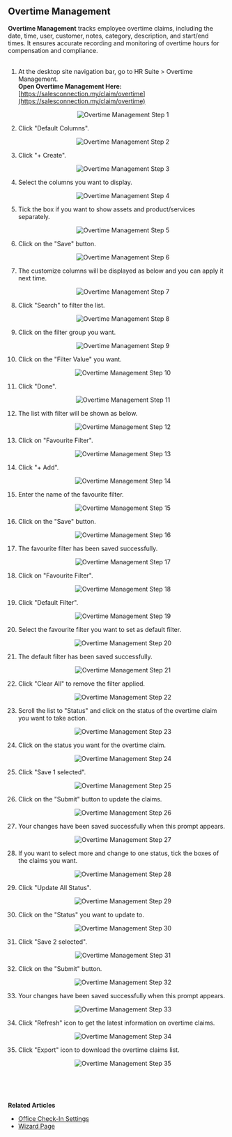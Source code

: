 ## Overtime Management

**Overtime Management** tracks employee overtime claims, including the date, time, user, customer, notes, category, description, and start/end times. It ensures accurate recording and monitoring of overtime hours for compensation and compliance.<br><br>


1. At the desktop site navigation bar, go to HR Suite > Overtime Management.<br>
   **Open Overtime Management Here:** [https://salesconnection.my/claim/overtime](https://salesconnection.my/claim/overtime)<br>

   <p align="center">
      <img src="img2/Overtime_Management_Step_1.png" alt="Overtime Management Step 1">
   </p>

2. Click "Default Columns".

   <p align="center">
      <img src="img2/Overtime_Management_Step_2.png" alt="Overtime Management Step 2">
   </p>
  
3. Click "+ Create".

   <p align="center">
      <img src="img2/Overtime_Management_Step_3.png" alt="Overtime Management Step 3">
   </p>
   
4. Select the columns you want to display.

   <p align="center">
      <img src="img2/Overtime_Management_Step_4.png" alt="Overtime Management Step 4">
   </p>

5. Tick the box if you want to show assets and product/services separately.

   <p align="center">
      <img src="img2/Overtime_Management_Step_5.png" alt="Overtime Management Step 5">
   </p>

6. Click on the "Save" button.

   <p align="center">
      <img src="img2/Overtime_Management_Step_6.png" alt="Overtime Management Step 6">
   </p>
  
7. The customize columns will be displayed as below and you can apply it next time.

   <p align="center">
      <img src="img2/Overtime_Management_Step_7.png" alt="Overtime Management Step 7">
   </p>
  
8. Click "Search" to filter the list.

   <p align="center">
      <img src="img2/Overtime_Management_Step_8.png" alt="Overtime Management Step 8">
   </p>
  
9. Click on the filter group you want.

   <p align="center">
      <img src="img2/Overtime_Management_Step_9.png" alt="Overtime Management Step 9">
   </p>
  
10. Click on the "Filter Value" you want.

    <p align="center">
      <img src="img2/Overtime_Management_Step_10.png" alt="Overtime Management Step 10">
    </p>

11. Click "Done".

    <p align="center">
      <img src="img2/Overtime_Management_Step_11.png" alt="Overtime Management Step 11">
    </p>
  
12. The list with filter will be shown as below.

    <p align="center">
      <img src="img2/Overtime_Management_Step_12.png" alt="Overtime Management Step 12">
    </p>
  
13. Click on "Favourite Filter".

    <p align="center">
      <img src="img2/Overtime_Management_Step_13.png" alt="Overtime Management Step 13">
    </p>

14. Click "+ Add".

    <p align="center">
      <img src="img2/Overtime_Management_Step_14.png" alt="Overtime Management Step 14">
    </p>
  
15. Enter the name of the favourite filter.

    <p align="center">
      <img src="img2/Overtime_Management_Step_15.png" alt="Overtime Management Step 15">
    </p>
  
16. Click on the "Save" button. 

    <p align="center">
      <img src="img2/Overtime_Management_Step_16.png" alt="Overtime Management Step 16">
    </p>  

17. The favourite filter has been saved successfully.
    
    <p align="center">
      <img src="img2/Overtime_Management_Step_17.png" alt="Overtime Management Step 17">
    </p>  

18. Click on "Favourite Filter".
    
    <p align="center">
      <img src="img2/Overtime_Management_Step_18.png" alt="Overtime Management Step 18">
    </p>

19. Click "Default Filter".
    
    <p align="center">
      <img src="img2/Overtime_Management_Step_19.png" alt="Overtime Management Step 19">
    </p>  

20. Select the favourite filter you want to set as default filter.
    
    <p align="center">
      <img src="img2/Overtime_Management_Step_20.png" alt="Overtime Management Step 20">
    </p>

21. The default filter has been saved successfully.
    
    <p align="center">
      <img src="img2/Overtime_Management_Step_21.png" alt="Overtime Management Step 21">
    </p>  

22. Click "Clear All" to remove the filter applied.
    
    <p align="center">
      <img src="img2/Overtime_Management_Step_22.png" alt="Overtime Management Step 22">
    </p>

23. Scroll the list to "Status" and click on the status of the overtime claim you want to take action.
    
    <p align="center">
      <img src="img2/Overtime_Management_Step_23.png" alt="Overtime Management Step 23">
    </p>  

24. Click on the status you want for the overtime claim.
    
    <p align="center">
      <img src="img2/Overtime_Management_Step_24.png" alt="Overtime Management Step 24">
    </p>

25. Click "Save 1 selected".
    
    <p align="center">
      <img src="img2/Overtime_Management_Step_25.png" alt="Overtime Management Step 25">
    </p>  

26. Click on the "Submit" button to update the claims.
    
    <p align="center">
      <img src="img2/Overtime_Management_Step_26.png" alt="Overtime Management Step 26">
    </p>

27. Your changes have been saved successfully when this prompt appears.
    
    <p align="center">
      <img src="img2/Overtime_Management_Step_27.png" alt="Overtime Management Step 27">
    </p>  

28. If you want to select more and change to one status, tick the boxes of the claims you want.
    
    <p align="center">
      <img src="img2/Overtime_Management_Step_28.png" alt="Overtime Management Step 28">
    </p>

29. Click "Update All Status".
    
    <p align="center">
      <img src="img2/Overtime_Management_Step_29.png" alt="Overtime Management Step 29">
    </p>

30. Click on the "Status" you want to update to.
    
    <p align="center">
      <img src="img2/Overtime_Management_Step_30.png" alt="Overtime Management Step 30">
    </p>  

31. Click "Save 2 selected".
    
    <p align="center">
      <img src="img2/Overtime_Management_Step_31.png" alt="Overtime Management Step 31">
    </p>

32. Click on the "Submit" button.
    
    <p align="center">
      <img src="img2/Overtime_Management_Step_32.png" alt="Overtime Management Step 32">
    </p>  

33. Your changes have been saved successfully when this prompt appears.
    
    <p align="center">
      <img src="img2/Overtime_Management_Step_33.png" alt="Overtime Management Step 33">
    </p>

34. Click "Refresh" icon to get the latest information on overtime claims.
    
    <p align="center">
      <img src="img2/Overtime_Management_Step_34.png" alt="Overtime Management Step 34">
    </p>

35. Click "Export" icon to download the overtime claims list.
    
    <p align="center">
      <img src="img2/Overtime_Management_Step_35.png" alt="Overtime Management Step 35">
    </p>
    <br><br><br>

**Related Articles**
- [Office Check-In Settings](Office_Check_In_Settings.md)
- [Wizard Page](Wizard_Page.md)
